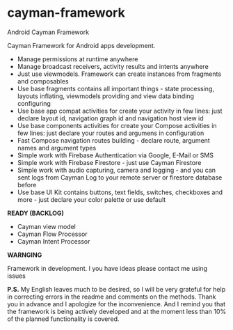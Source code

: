 # cayman-framework
Android Cayman Framework

Cayman Framework for Android apps development.

- Manage permissions at runtime anywhere
- Manage broadcast receivers, activity results and intents anywhere
- Just use viewmodels. Framework can create instances from fragments and composables
- Use base fragments contains all important things - state processing, layouts inflating, viewmodels providing and view data binding configuring
- Use base app compat activities for create your activity in few lines: just declare layout id, navigation graph id and navigation host view id
- Use base components activities for create your Compose activities in few lines: just declare your routes and argumens in configuration
- Fast Compose navigation routes building - declare route, argument names and argument types
- Simple work with Firebase Authentication via Google, E-Mail or SMS
- Simple work with Firebase Firestore - just use Cayman Firestore
- Simple work with audio capturing, camera and logging - and you can sent logs from Cayman Log to your remote server or firestore database before
- Use base UI Kit contains buttons, text fields, switches, checkboxes and more - just declare your color palette or use default

**READY (BACKLOG)**
- Cayman view model
- Cayman Flow Processor
- Cayman Intent Processor

**WARNGING**

Framework in development. I you have ideas please contact me using issues

**P.S.** My English leaves much to be desired, so I will be very grateful for help in correcting errors in the readme and comments on the methods. Thank you in advance and I apologize for the inconvenience. And I remind you that the framework is being actively developed and at the moment less than 10% of the planned functionality is covered.
